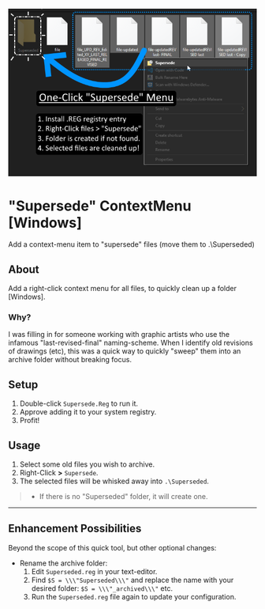 ![Usage Example](Preview.png)
# "Supersede" ContextMenu [Windows]
Add a context-menu item to "supersede" files (move them to .\Superseded)
## About
Add a right-click context menu for all files, to quickly clean up a folder [Windows].
### Why?
I was filling in for someone working with graphic artists who use the infamous "last-revised-final" naming-scheme.
When I identify old revisions of drawings (etc), this was a quick way to quickly "sweep" them into an archive folder without breaking focus.

## Setup
1. Double-click `Supersede.Reg` to run it.
1. Approve adding it to your system registry.
1. Profit!

## Usage
1. Select some old files you wish to archive.
1. Right-Click **>** `Supersede`.
1. The selected files will be whisked away into `.\Superseded`.
> - If there is no "Superseded" folder, it will create one.
---

## Enhancement Possibilities
Beyond the scope of this quick tool, but other optional changes:
- Rename the archive folder:
  1. Edit `Superseded.reg` in your text-editor.
  1. Find `$S = \\\"Superseded\\\"` and replace the name with your desired folder: `$S = \\\"_archived\\\"` etc.
  1. Run the `Superseded.reg` file again to update your configuration.